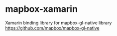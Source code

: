 # mapbox-xamarin
Xamarin binding library for mapbox-gl-native library https://github.com/mapbox/mapbox-gl-native

